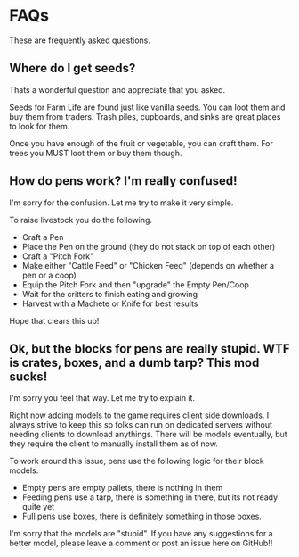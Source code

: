 # FAQs

These are frequently asked questions.

## Where do I get seeds?

Thats a wonderful question and appreciate that you asked.

Seeds for Farm Life are found just like vanilla seeds. You can loot them and buy them from traders. Trash piles, cupboards, and sinks are great places to look for them.

Once you have enough of the fruit or vegetable, you can craft them. For trees you MUST loot them or buy them though.

## How do pens work? I'm really confused!

I'm sorry for the confusion. Let me try to make it very simple.

To raise livestock you do the following.

- Craft a Pen
- Place the Pen on the ground (they do not stack on top of each other)
- Craft a "Pitch Fork"
- Make either "Cattle Feed" or "Chicken Feed" (depends on whether a pen or a coop)
- Equip the Pitch Fork and then "upgrade" the Empty Pen/Coop
- Wait for the critters to finish eating and growing
- Harvest with a Machete or Knife for best results

Hope that clears this up!

## Ok, but the blocks for pens are really stupid. WTF is crates, boxes, and a dumb tarp? This mod sucks!

I'm sorry you feel that way. Let me try to explain it.

Right now adding models to the game requires client side downloads. I always strive to keep this so folks can run on dedicated servers without needing clients to download anythings. There will be models eventually, but they require the client to manually install them as of now.

To work around this issue, pens use the following logic for their block models.

- Empty pens are empty pallets, there is nothing in them
- Feeding pens use a tarp, there is something in there, but its not ready quite yet
- Full pens use boxes, there is definitely something in those boxes.

I'm sorry that the models are "stupid". If you have any suggestions for a better model, please leave a comment or post an issue here on GitHub!!

